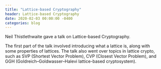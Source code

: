 ```yaml
---
title: "Lattice-based Cryptography"
header: Lattice-based Cryptography
date: 2020-02-03 00:00:00 -0400
categories: blog
---
```


Neil Thistlethwaite gave a talk on Lattice-based Cryptography.

The first part of the talk involved introducing what a lattice is, along with some properties of lattices. The talk also went over topics
in lattice crypto, such as SVP (Shortest Vector Problem), CVP (Closest
Vector Problem), and GGH (Goldreich–Goldwasser–Halevi lattice-based
cryptosystem).
